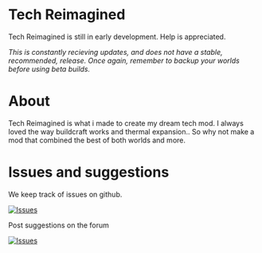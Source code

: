 # Tech Reimagined
Tech Reimagined is still in early development. Help is appreciated.

*This is constantly recieving updates, and does not have a stable, recommended, release. Once again, remember to backup your worlds before using beta builds.*

# About
Tech Reimagined is what i made to create my dream tech mod. I always loved the way buildcraft works and thermal expansion.. So why not make a mod that combined the best of both worlds and more.

# Issues and suggestions

We keep track of issues on github.

[![Issues](https://img.shields.io/badge/Tech%20Reimagined-Issues-blue.svg)](https://github.com/TechReimagined/Tech-Reimagined/issues)

Post suggestions on the forum

[![Issues](https://img.shields.io/badge/Tech%20Reimagined-Forum-blue.svg)](http://mods.instituteofgamers.co.uk/forum/)

